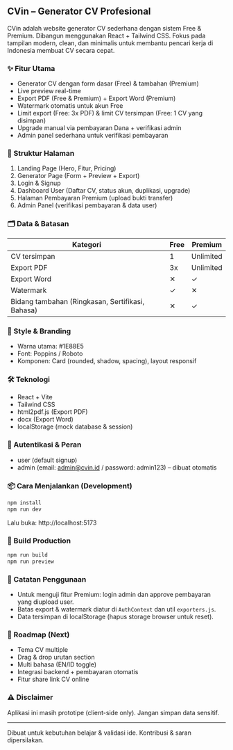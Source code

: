 ## CVin – Generator CV Profesional

CVin adalah website generator CV sederhana dengan sistem Free & Premium. Dibangun menggunakan React + Tailwind CSS. Fokus pada tampilan modern, clean, dan minimalis untuk membantu pencari kerja di Indonesia membuat CV secara cepat.

### ✨ Fitur Utama
- Generator CV dengan form dasar (Free) & tambahan (Premium)
- Live preview real-time
- Export PDF (Free & Premium) + Export Word (Premium)
- Watermark otomatis untuk akun Free
- Limit export (Free: 3x PDF) & limit CV tersimpan (Free: 1 CV yang disimpan)
- Upgrade manual via pembayaran Dana + verifikasi admin
- Admin panel sederhana untuk verifikasi pembayaran

### 🧭 Struktur Halaman
1. Landing Page (Hero, Fitur, Pricing)
2. Generator Page (Form + Preview + Export)
3. Login & Signup
4. Dashboard User (Daftar CV, status akun, duplikasi, upgrade)
5. Halaman Pembayaran Premium (upload bukti transfer)
6. Admin Panel (verifikasi pembayaran & data user)

### 🗂️ Data & Batasan
| Kategori | Free | Premium |
|----------|------|---------|
| CV tersimpan | 1 | Unlimited |
| Export PDF | 3x | Unlimited |
| Export Word | ✕ | ✓ |
| Watermark | ✓ | ✕ |
| Bidang tambahan (Ringkasan, Sertifikasi, Bahasa) | ✕ | ✓ |

### 🎨 Style & Branding
- Warna utama: #1E88E5
- Font: Poppins / Roboto
- Komponen: Card (rounded, shadow, spacing), layout responsif

### 🛠️ Teknologi
- React + Vite
- Tailwind CSS
- html2pdf.js (Export PDF)
- docx (Export Word)
- localStorage (mock database & session)

### 🔐 Autentikasi & Peran
- user (default signup)
- admin (email: admin@cvin.id / password: admin123) – dibuat otomatis

### 📦 Cara Menjalankan (Development)
```bash
npm install
npm run dev
```
Lalu buka: http://localhost:5173

### 🚀 Build Production
```bash
npm run build
npm run preview
```

### 📝 Catatan Penggunaan
- Untuk menguji fitur Premium: login admin dan approve pembayaran yang diupload user.
- Batas export & watermark diatur di `AuthContext` dan util `exporters.js`.
- Data tersimpan di localStorage (hapus storage browser untuk reset).

### 📌 Roadmap (Next)
- Tema CV multiple
- Drag & drop urutan section
- Multi bahasa (EN/ID toggle)
- Integrasi backend + pembayaran otomatis
- Fitur share link CV online

### ⚠️ Disclaimer
Aplikasi ini masih prototipe (client-side only). Jangan simpan data sensitif.

---

Dibuat untuk kebutuhan belajar & validasi ide. Kontribusi & saran dipersilakan.

